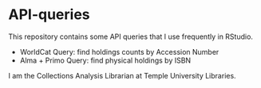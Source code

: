 # API-queries

This repository contains some API queries that I use frequently in RStudio.

* WorldCat Query: find holdings counts by Accession Number
* Alma + Primo Query: find physical holdings by ISBN

I am the Collections Analysis Librarian at Temple University Libraries.
